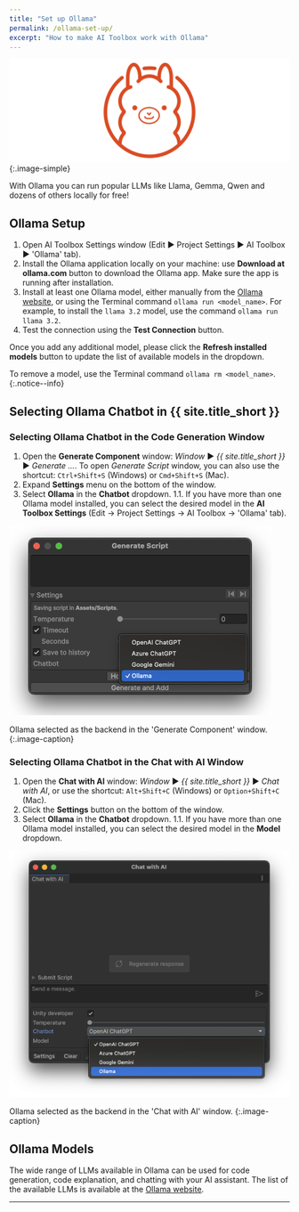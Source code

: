 ```yaml
---
title: "Set up Ollama"
permalink: /ollama-set-up/
excerpt: "How to make AI Toolbox work with Ollama"
---
```


![](../assets/images/landing/landing_icon_llm_wide.svg){:.image-simple}


With Ollama you can run popular LLMs like Llama, Gemma, Qwen and dozens of others locally for free!

## Ollama Setup

1. Open AI Toolbox Settings window (Edit ▶︎ Project Settings ▶︎ AI Toolbox ▶︎ 'Ollama' tab).
1. Install the Ollama application locally on your machine: use **Download at ollama.com** button to download the Ollama app. Make sure the app is running after installation.
1. Install at least one Ollama model, either manually from the [Ollama website](https://ollama.com/library), or using the Terminal command `ollama run <model_name>`. For example, to install the `llama 3.2` model, use the command `ollama run llama 3.2`.
1. Test the connection using the **Test Connection** button.

Once you add any additional model, please click the **Refresh installed models** button to update the list of available models in the dropdown.

To remove a model, use the Terminal command `ollama rm <model_name>`.
{:.notice--info}

## Selecting Ollama Chatbot in {{ site.title_short }}

### Selecting Ollama Chatbot in the Code Generation Window

1. Open the **Generate Component** window: _Window_ ▶︎ _{{ site.title_short }}_ ▶︎ _Generate ..._. To open _Generate Script_ window, you can also use the shortcut: `Ctrl+Shift+S` (Windows) or `Cmd+Shift+S` (Mac).
1. Expand **Settings** menu on the bottom of the window.
1. Select **Ollama** in the **Chatbot** dropdown.
    1.1. If you have more than one Ollama model installed, you can select the desired model in the **AI Toolbox Settings** (Edit → Project Settings → AI Toolbox → 'Ollama' tab).

![](../assets/images/manual_images/ollama-backend-generate-code.png)

Ollama selected as the backend in the 'Generate Component' window.
{:.image-caption}

### Selecting Ollama Chatbot in the Chat with AI Window

1. Open the **Chat with AI** window: _Window_ ▶︎ _{{ site.title_short }}_ ▶︎ _Chat with AI_, or use the shortcut: `Alt+Shift+C` (Windows) or `Option+Shift+C` (Mac).
1. Click the **Settings** button on the bottom of the window.
1. Select **Ollama** in the **Chatbot** dropdown.
    1.1. If you have more than one Ollama model installed, you can select the desired model in the **Model** dropdown.

![](../assets/images/manual_images/ollama-backend-chat-with-ai.png)

Ollama selected as the backend in the 'Chat with AI' window.
{:.image-caption}


## Ollama Models

The wide range of LLMs available in Ollama can be used for code generation, code explanation, and chatting with your AI assistant.
The list of the available LLMs is available at the [Ollama website](https://ollama.com/library).

<!--
[*Gemini*](https://gemini.google.com/) (aka Bard) is a conversational generative artificial intelligence chatbot developed by Google, based on the state-of-the-art language models. {{ site.title_short }} integrates with *Gemini* to provide a seamless experience for generating code, explaining code, and chatting with your AI assistant.
-->

<!--
As of **{{ site.title_short }} ver 5.1.0** we have greatly simplified the setup process for *Gemini*. Now the setup generally takes just a few minutes and does not require any special knowledge or skills.
{:.notice--info}
-->

---

<!--
Setting up **Gemini** in {{ site.title_short }} consists of the following steps:

1. Set up a *Google Cloud project* using *Google AI Studio*,
1. Configure access to Gemini from Unity.

Let's go through these steps in detail.

## Set up a Google Cloud project

First, you need to create a *Google Cloud project* and get an *API key*.
This is a one-time process that takes a few minutes. After that, you can use Gemini in any {{ site.title_short }} project.

To do this, log into **Google AI Studio** and create and *API key* on the following page: [https://aistudio.google.com/app/apikey](https://aistudio.google.com/app/apikey){:target="_blank"}

![](../assets/images/manual_images/google-ai-studio-get-api-key.png){:.image-rounded width="450px"}

Google AI Studio "Get API key" page
{:.image-caption}

If you don't have a Google account, you will need to create one. You can use your existing email address or create a new one.
{:.notice--info}

You can either create a new project or use an existing one. In either case, *Google AI Studio* will automatically configure the project for you.

![](../assets/images/manual_images/google-ai-studio-create-api-key.png){:.image-rounded width="450px"}

Google AI Studio "Create API key" menu
{:.image-caption}

Once you have created the *API key*, save it to use in the next step.

## Configure access to Gemini from Unity

Now you need to set up access to the project from your Unity Editor.

1. In Unity, go to **Edit > Project Settings**.
1. Select **{{ site.title_short }}** from the list on the left.
1. Under **Google Gemini** tab, paste the *API key* you obtained in the previous step into the **API Key** field.  
![](../assets/images/manual_images/google-gemini-settings.png){:.image-rounded}

Gemini settings in {{ site.title_short }}
{:.image-caption}

**Done!** You can now use Gemini in your Unity project to generate scripts, explain code, chat with your AI assistant, etc. To do this, simply select *Google Gemini* in the *Chatbot* dropdown in the code generation window or the chat window.
-->